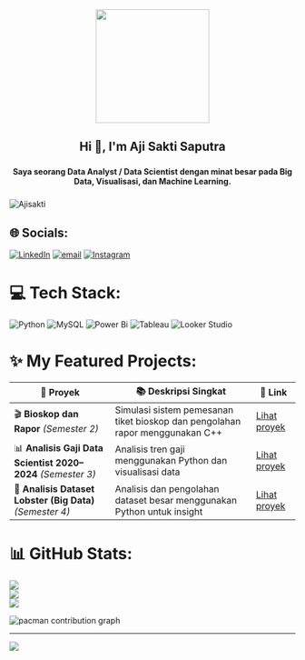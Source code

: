 <!--
**ajisakti554/Ajisakti554** is a ✨ _special_ ✨ repository because its `README.md` (this file) appears on your GitHub profile.

Here are some ideas to get you started:

- 🔭 I’m currently working on ...
- 🌱 I’m currently learning ...
- 👯 I’m looking to collaborate on ...
- 🤔 I’m looking for help with ...
- 💬 Ask me about ...
- 📫 How to reach me: ...
- 😄 Pronouns: ...
- ⚡ Fun fact: ...
-->

<div align="center">
  <img height="200" src="https://media1.giphy.com/media/v1.Y2lkPTc5MGI3NjExZDg2anVkdDZndWRqYW1peXUxcThia3h6czVqM3Y4a2c1bzNtOTZ6ZCZlcD12MV9pbnRlcm5hbF9naWZfYnlfaWQmY3Q9Zw/JWuBH9rCO2uZuHBFpm/giphy.gif"  />
</div>

###

<h2 align="center">Hi 👋, I'm Aji Sakti Saputra</h3>

###

<h4 align="center">Saya seorang Data Analyst / Data Scientist dengan minat besar pada Big Data, Visualisasi, dan Machine Learning.</h4>

###

![Ajisakti](github-header-image.png)


###

## 🌐 Socials:
 [![LinkedIn](https://img.shields.io/badge/LinkedIn-%230077B5.svg?logo=linkedin&logoColor=white)](https://www.linkedin.com/in/aji-sakti-saputra-094259281/?lipi=urn%3Ali%3Apage%3Ad_flagship3_profile_verification_details%3B0HvKm5UASDigJlePOIiyvA%3D%3D) [![email](https://img.shields.io/badge/Email-D14836?logo=gmail&logoColor=white)](mailto:ajisakti554@gmail.com) [![Instagram](https://img.shields.io/badge/Instagram-%23E4405F.svg?logo=Instagram&logoColor=white)](https://instagram.com/ajisakts)



# 💻 Tech Stack:
![Python](https://img.shields.io/badge/python-3670A0?style=for-the-badge&logo=python&logoColor=ffdd54) ![MySQL](https://img.shields.io/badge/mysql-4479A1.svg?style=for-the-badge&logo=mysql&logoColor=white) ![Power Bi](https://img.shields.io/badge/power_bi-F2C811?style=for-the-badge&logo=powerbi&logoColor=black) ![Tableau](https://img.shields.io/badge/tableau-4479A1.svg?style=for-the-badge&logo=tableu&logoColor=white) ![Looker Studio](https://img.shields.io/badge/looker-4479A1?style=for-the-badge&logo=looker&logoColor=)

# ✨ My Featured Projects:

| 📁 Proyek | 📚 Deskripsi Singkat | 🔗 Link |
|----------|-----------------------|--------|
| 🎬 **Bioskop dan Rapor** *(Semester 2)* | Simulasi sistem pemesanan tiket bioskop dan pengolahan rapor menggunakan C++ | [Lihat proyek](hhttps://github.com/ajisakti554/Algoritma_pemograman_menggunakanc-_Semester-2/tree/main/project%20semester%201%20c%2B%2B) |
| 📊 **Analisis Gaji Data Scientist 2020–2024** *(Semester 3)* | Analisis tren gaji menggunakan Python dan visualisasi data | [Lihat proyek](https://github.com/ajisakti554/Pemrograman-lanjut-Python-Semester3/tree/main/Tugas%20Besar%20Pemograman%20lanjut) |
| 🦞 **Analisis Dataset Lobster (Big Data)** *(Semester 4)* | Analisis dan pengolahan dataset besar menggunakan Python untuk insight | [Lihat proyek](https://github.com/ajisakti554/Big-Data-Semester4) |





# 📊 GitHub Stats:
![](https://github-readme-stats.vercel.app/api?username=ajisakti554&theme=maroongold&hide_border=false&include_all_commits=false&count_private=false)<br/>
![](https://nirzak-streak-stats.vercel.app/?user=ajisakti554&theme=maroongold&hide_border=false)<br/>
![](https://github-readme-stats.vercel.app/api/top-langs/?username=ajisakti554&theme=maroongold&hide_border=false&include_all_commits=false&count_private=false&layout=compact)

<picture>
  <source media="(prefers-color-scheme: dark)" srcset="https://raw.githubusercontent.com/maurodesouz/maurodesouz/output/pacman-contribution-graph-dark.svg">
  <source media="(prefers-color-scheme: light)" srcset="https://raw.githubusercontent.com/maurodesouz/maurodesouz/output/pacman-contribution-graph.svg">
  <img alt="pacman contribution graph" src="https://raw.githubusercontent.com/maurodesouz/maurodesouz/output/pacman-contribution-graph.svg">
</picture>


---
[![](https://visitcount.itsvg.in/api?id=ajisakti554&icon=0&color=0)](https://visitcount.itsvg.in)



[def]: img/github-header-image.jpg
